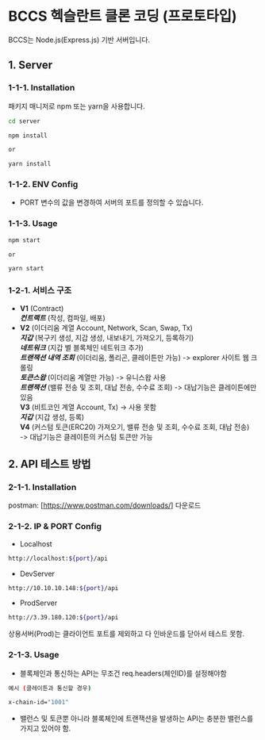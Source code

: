 # BCCS 헥슬란트 클론 코딩 (프로토타입)

BCCS는 Node.js(Express.js) 기반 서버입니다.

## 1. Server

### 1-1-1. Installation

패키지 매니저로 npm 또는 yarn을 사용합니다.

```bash
cd server

npm install

or

yarn install
```

### 1-1-2. ENV Config

- PORT 변수의 값을 변경하여 서버의 포트를 정의할 수 있습니다.

### 1-1-3. Usage

```bash
npm start

or

yarn start
```

### 1-2-1. 서비스 구조

- **V1** (Contract)  
  ***컨트랙트*** (작성, 컴파일, 배포)
- **V2** (이더리움 계열 Account, Network, Scan, Swap, Tx)  
  ***지갑*** (복구키 생성, 지갑 생성, 내보내기, 가져오기, 등록하기)  
  ***네트워크*** (지갑 별 블록체인 네트워크 추가)  
  ***트랜잭션 내역 조회*** (이더리움, 폴리곤, 클레이튼만 가능) -> explorer 사이트 웹 크롤링  
  ***토큰스왑*** (이더리움 계열만 가능) -> 유니스왑 사용  
  ***트랜잭션*** (밸류 전송 및 조회, 대납 전송, 수수료 조회) -> 대납기능은 클레이튼에만 있음  
  **V3** (비트코인 계열 Account, Tx) -> 사용 못함  
  ***지갑*** (지갑 생성, 등록)  
  **V4** (커스텀 토큰(ERC20) 가져오기, 밸류 전송 및 조회, 수수료 조회, 대납 전송)  
    -> 대납기능은 클레이튼의 커스텀 토큰만 가능

## 2. API 테스트 방법

### 2-1-1. Installation

postman: [https://www.postman.com/downloads/] 다운로드

### 2-1-2. IP & PORT Config

- Localhost
```bash
http://localhost:${port}/api
```
- DevServer
```bash
http://10.10.10.148:${port}/api
```
- ProdServer
```bash
http://3.39.180.120:${port}/api
```
상용서버(Prod)는 클라이언트 포트를 제외하고 다 인바운드를 닫아서 테스트 못함.

### 2-1-3. Usage

- 블록체인과 통신하는 API는 무조건 req.headers(체인ID)를 설정해야함
```bash  
예시 (클레이튼과 통신할 경우)

x-chain-id="1001"
```
- 밸런스 및 토큰뿐 아니라 블록체인에 트랜잭션을 발생하는 API는 충분한 밸런스를 가지고 있어야 함.